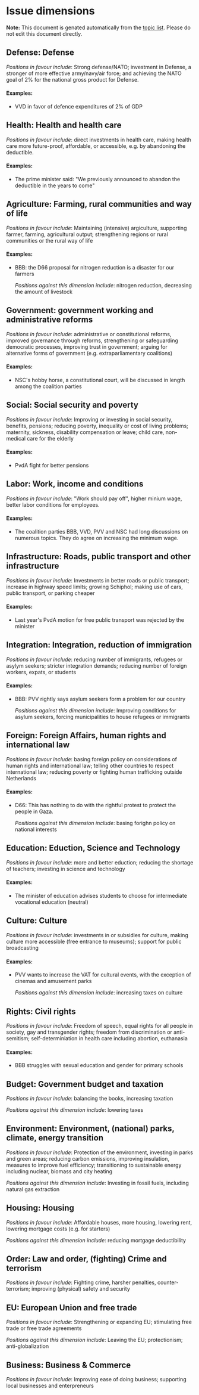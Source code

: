 # Issue dimensions

**Note:** This document is genated automatically from the [topic list](topics.yml).
Please do not edit this document directly.



## Defense: Defense 

_Positions in favour include_: Strong defense/NATO; investment in Defense, a stronger of more effective army/navy/air force; and achieving the NATO goal of 2% for the national gross product for Defense.

#### Examples:

- VVD in favor of defence expenditures of 2% of GDP
  
  

## Health: Health and health care 

_Positions in favour include_: direct investments in health care, making health care more future-proof, affordable, or accessible, e.g. by abandoning the deductible.

#### Examples:

- The prime minister said: "We previously announced to abandon the deductible in the years to come"
  
  

## Agriculture: Farming, rural communities and way of life 

_Positions in favour include_: Maintaining (intensive) argiculture, supporting farmer, farming, agricultural output; strengthening regions or rural communities or the rural way of life

#### Examples:

- BBB: the D66 proposal for nitrogen reduction is a disaster for our farmers
  
  _Positions against this dimension include_: nitrogen reduction, decreasing the amount of livestock



## Government: government working and administrative reforms 

_Positions in favour include_: administrative or constitutional reforms, improved governance through reforms, strengthening or safeguarding democratic processes, improving trust in government; arguing for alternative forms of government (e.g. extraparliamentary coalitions)

#### Examples:

- NSC's hobby horse, a constitutional court, will be discussed in length among the coalition parties
  
  

## Social: Social security and poverty 

_Positions in favour include_: Improving or investing in social security, benefits, pensions; reducing poverty, inequality or cost of living problems; maternity, sickness, disability compensation or leave; child care, non-medical care for the elderly

#### Examples:

- PvdA fight for better pensions
  
  

## Labor: Work, income and conditions 

_Positions in favour include_: "Work should pay off", higher minium wage,  better labor conditions for employees.

#### Examples:

- The coalition parties BBB, VVD, PVV and NSC had long discussions on numerous topics. They do agree on increasing the minimum wage.
  
  

## Infrastructure: Roads, public transport and other infrastructure 

_Positions in favour include_: Investments in better roads or public transport; increase in highway speed limits; growing Schiphol; making use of cars, public transport, or parking cheaper

#### Examples:

- Last year's PvdA motion for free public transport was rejected by the minister
  
  

## Integration: Integration, reduction of immigration 

_Positions in favour include_: reducing number of immigrants, refugees or asylym seekers; stricter integration demands; reducing number of foreign workers, expats, or students

#### Examples:

- BBB: PVV rightly says asylum seekers form a problem for our country
  
  _Positions against this dimension include_: Improving conditions for asylum seekers, forcing municipalities to house refugees or immigrants



## Foreign: Foreign Affairs, human rights and international law 

_Positions in favour include_: basing foreign policy on considerations of human rights and international law; telling other countries to respect international law; reducing poverty or fighting human trafficking outside Netherlands

#### Examples:

- D66: This has nothing to do with the rightful protest to protect the people in Gaza.
  
  _Positions against this dimension include_: basing forighn policy on national interests



## Education: Eduction, Science and Technology 

_Positions in favour include_: more and better eduction; reducing the shortage of teachers; investing in science and technology

#### Examples:

- The minister of education advises students to choose for intermediate vocational education (neutral)
  
  

## Culture: Culture 

_Positions in favour include_: investments in or subsidies for culture, making culture more accessible (free entrance to museums); support for public broadcasting

#### Examples:

- PVV wants to increase the VAT for cultural events, with the exception of cinemas and amusement parks
  
  _Positions against this dimension include_: increasing taxes on culture



## Rights: Civil rights 

_Positions in favour include_: Freedom of speech, equal rights for all people in society, gay and transgender rights; freedom from discrimination or anti-semitism; self-determiniation in health care including abortion, euthanasia

#### Examples:

- BBB struggles with sexual education and gender for primary schools
  
  

## Budget: Government budget and taxation 

_Positions in favour include_: balancing the books, increasing taxation

_Positions against this dimension include_: lowering taxes



## Environment: Environment, (national) parks, climate, energy transition 

_Positions in favour include_: Protection of the environment, investing in parks and green areas; reducing carbon emissions, improving insulation, measures to improve fuel efficiency; transitioning to sustainable energy including nuclear, biomass and city heating

_Positions against this dimension include_: Investing in fossil fuels, including natural gas extraction



## Housing: Housing 

_Positions in favour include_: Affordable houses, more housing, lowering rent, lowering mortgage costs (e.g. for starters)

_Positions against this dimension include_: reducing mortgage deductibility



## Order: Law and order, (fighting) Crime and terrorism 

_Positions in favour include_: Fighting crime, harsher penalties, counter-terrorism; improving (physical) safety and security



## EU: European Union and free trade 

_Positions in favour include_: Strengthening or expanding EU; stimulating free trade or free trade agreements

_Positions against this dimension include_: Leaving the EU; protectionism; anti-globalization



## Business: Business & Commerce 

_Positions in favour include_: Improving ease of doing business; supporting local businesses and enterpreneurs

